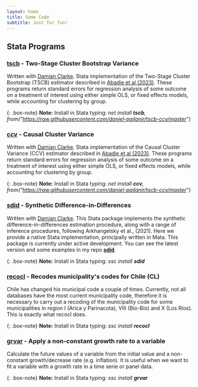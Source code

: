 ```yaml
---
layout: home
title: Some Code
subtitle: Just for fun!
---
```


## Stata Programs
### [**tscb**](https://github.com/Daniel-Pailanir/TSCB-CCV) - Two-Stage Cluster Bootstrap Variance
Written with [Damian Clarke](https://www.damianclarke.net/). Stata implementation of the Two-Stage Cluster Bootstrap (TSCB) estimator described in [Abadie et al (2023)](https://academic.oup.com/qje/article/138/1/1/6750017?login=true). These programs return standard errors for regression analysis of some outcome on a treatment of interest using either simple OLS, or fixed effects models, while accounting for clustering by group.

{: .box-note}
**Note:** Install in Stata typing: _net install **tscb**, from("https://raw.githubusercontent.com/daniel-pailanir/tscb-ccv/master")_

### [**ccv**](https://github.com/Daniel-Pailanir/TSCB-CCV) - Causal Cluster Variance
Written with [Damian Clarke](https://www.damianclarke.net/). Stata implementation of the Causal Cluster Variance (CCV) estimator described in [Abadie et al (2023)](https://academic.oup.com/qje/article/138/1/1/6750017?login=true). These programs return standard errors for regression analysis of some outcome on a treatment of interest using either simple OLS, or fixed effects models, while accounting for clustering by group.

{: .box-note}
**Note:** Install in Stata typing: _net install **ccv**, from("https://raw.githubusercontent.com/daniel-pailanir/tscb-ccv/master")_

### [**sdid**](https://econpapers.repec.org/software/bocbocode/S459058.htm) - Synthetic Difference-in-Differences

Written with [Damian Clarke](https://www.damianclarke.net/). This Stata package implements the synthetic difference-in-differences estimation procedure, along with a range of inference procedures, following Arkhangelsky et al., (2021). Here we provide a native Stata implementation, principally written in Mata. This package is currently under active development. You can see the latest version and some examples in my repo [**sdid**](https://github.com/Daniel-Pailanir/sdid).

{: .box-note}
**Note:** Install in Stata typing: _ssc install **sdid**_

### [**recocl**](https://econpapers.repec.org/software/bocbocode/S458893.htm) - Recodes municipality's codes for Chile (CL)

Chile has changed his municipal code a couple of times. Currently, not all databases have the most current municipality code, therefore it is necessary to carry out a recoding of the municipality code for some municipalities in region I (Arica y Parinacota), VIII (Bío-Bío) and X (Los Ríos). This is exactly what recocl does.

{: .box-note}
**Note:** Install in Stata typing: _ssc install **recocl**_

### [**grvar**](https://econpapers.repec.org/software/bocbocode/s458802.htm) - Apply a non-constant growth rate to a variable

Calculate the future values of a variable from the initial value and a non-constant growth/decrease rate (e.g. inflation). It is useful when we want to fit a variable with a growth rate in a time serie or panel data.

{: .box-note}
**Note:** Install in Stata typing: _ssc install **grvar**_

